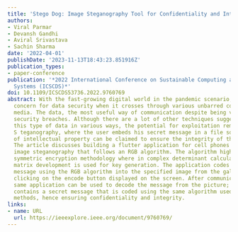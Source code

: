 ```yaml
---
title: 'Stego Dog: Image Steganography Tool for Confidentiality and Integrity'
authors:
- Viral Parmar
- Devansh Gandhi
- Aviral Srivastava
- Sachin Sharma
date: '2022-04-01'
publishDate: '2023-11-13T18:43:23.851916Z'
publication_types:
- paper-conference
publication: '*2022 International Conference on Sustainable Computing and Data Communication
  Systems (ICSCDS)*'
doi: 10.1109/ICSCDS53736.2022.9760769
abstract: With the fast-growing digital world in the pandemic scenario, there is a
  concern for data security when it crosses through various unbarred communication
  media. The data, the most useful way of communication despite being vulnerable to
  security breaches. Although there are a lot of other techniques suggested to keep
  this type of data in various ways, the potential for exploitation remains constant.
  S teganography, where the user embeds his secret message in a file so that ownership
  of intellectual property can be claimed to ensure the integrity of the content.
  The article discusses building a flutter application for cell phones that implement
  image steganography that follows an RGB algorithm. The algorithm highlights a new
  symmetric encryption methodology where in complex determinant calculations and random
  matrix development is used for key generation. The application codes the desired
  message using the RGB algorithm into the specified image from the gallery after
  clicking on the encode button displayed on the screen. After communication, the
  same application can be used to decode the message from the picture; if the picture
  contains a secret message that is coded using the same algorithm used for decoding
  methods, hence ensuring confidentiality and integrity.
links:
- name: URL
  url: https://ieeexplore.ieee.org/document/9760769/
---
```

